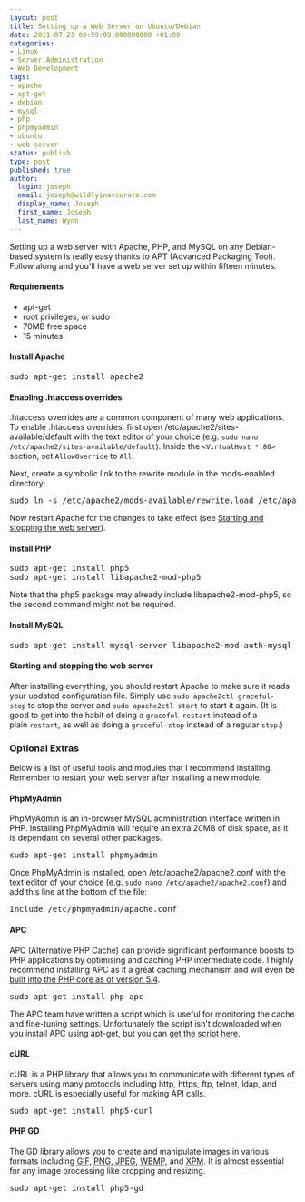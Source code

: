 ```yaml
---
layout: post
title: Setting up a Web Server on Ubuntu/Debian
date: 2011-07-23 00:59:09.000000000 +01:00
categories:
- Linux
- Server Administration
- Web Development
tags:
- apache
- apt-get
- debian
- mysql
- php
- phpmyadmin
- ubuntu
- web server
status: publish
type: post
published: true
author:
  login: joseph
  email: joseph@wildlyinaccurate.com
  display_name: Joseph
  first_name: Joseph
  last_name: Wynn
---
```

<p>Setting up a web server with Apache, PHP, and MySQL on any Debian-based system is really easy thanks to APT (Advanced Packaging Tool). Follow along and you'll have a web server set up within fifteen minutes.<!--more--></p>
<h4>Requirements</h4>
<ul>
<li>apt-get</li>
<li>root privileges, or sudo</li>
<li>70MB free space</li>
<li>15 minutes</li>
</ul>
<h4>Install Apache</h4>
<pre class="no-highlight">sudo apt-get install apache2</pre>
<h4>Enabling .htaccess overrides</h4>
<p>.htaccess overrides are a common component of many web applications. To enable .htaccess overrides, first open /etc/apache2/sites-available/default with the text editor of your choice (e.g. <code>sudo nano /etc/apache2/sites-available/default</code>). Inside the <code>&lt;VirtualHost *:80&gt;</code> section, set <code>AllowOverride</code> to <code>All</code>.</p>
<p>Next, create a symbolic link to the rewrite module in the mods-enabled directory:</p>
<pre class="no-highlight">sudo ln -s /etc/apache2/mods-available/rewrite.load /etc/apache2/mods-enabled/rewrite.load</pre>
<p>Now restart Apache for the changes to take effect (see <a href="#starting-and-stopping-the-web-server">Starting and stopping the web server</a>).</p>
<h4>Install PHP</h4>
<pre class="no-highlight">sudo apt-get install php5
sudo apt-get install libapache2-mod-php5</pre>
<p>Note that the php5 package may already include libapache2-mod-php5, so the second command might not be required.</p>
<h4>Install MySQL</h4>
<pre class="no-highlight">sudo apt-get install mysql-server libapache2-mod-auth-mysql php5-mysql</pre>
<h4 id="starting-and-stopping-the-web-server">Starting and stopping the web server</h4>
<p>After installing everything, you should restart Apache to make sure it reads your updated configuration file. Simply use <code>sudo apache2ctl graceful-stop</code> to stop the server and <code>sudo apache2ctl start</code> to start it again. (It is good to get into the habit of doing a <code>graceful-restart</code> instead of a plain <code>restart</code>, as well as doing a <code>graceful-stop</code> instead of a regular <code>stop</code>.)</p>
<h3>Optional Extras</h3>
<p>Below is a list of useful tools and modules that I recommend installing. Remember to restart your web server after installing a new module.</p>
<h4>PhpMyAdmin</h4>
<p>PhpMyAdmin is an in-browser MySQL administration interface written in PHP. Installing PhpMyAdmin will require an extra 20MB of disk space, as it is dependant on several other packages.</p>
<pre class="no-highlight">sudo apt-get install phpmyadmin</pre>
<p>Once PhpMyAdmin is installed, open /etc/apache2/apache2.conf with the text editor of your choice (e.g. <code>sudo nano /etc/apache2/apache2.conf</code>) and add this line at the bottom of the file:</p>
<pre class="no-highlight">Include /etc/phpmyadmin/apache.conf</pre>
<h4>APC</h4>
<p>APC (Alternative PHP Cache) can provide significant performance boosts to PHP applications by optimising and caching PHP intermediate code. I highly recommend installing APC as it a great caching mechanism and will even be <a href="http://en.wikipedia.org/wiki/List_of_PHP_accelerators#Alternative_PHP_Cache_.28APC.29">built into the PHP core as of version 5.4</a>.</p>
<pre class="no-highlight">sudo apt-get install php-apc</pre>
<p>The APC team have written a script which is useful for monitoring the cache and fine-tuning settings. Unfortunately the script isn't downloaded when you install APC using apt-get, but you can <a href="http://pastebin.com/GKSyafs1">get the script here</a>.</p>
<h4>cURL</h4>
<p>cURL is a PHP library that allows you to communicate with different types of servers using many protocols including http, https, ftp, telnet, ldap, and more. cURL is especially useful for making API calls.</p>
<pre class="no-highlight">sudo apt-get install php5-curl</pre>
<h4>PHP GD</h4>
<p>The GD library allows you to create and manipulate images in various formats including <acronym title="Graphic Interchange Format">GIF</acronym>, <acronym title="Portable Network Graphics">PNG</acronym>, <acronym title="Joint Photographic Experts Group">JPEG</acronym>, <acronym title="Wireless Bitmap">WBMP</acronym>, and <acronym title="X PixMap">XPM</acronym>. It is almost essential for any image processing like cropping and resizing.</p>
<pre class="no-highlight">sudo apt-get install php5-gd</pre>
